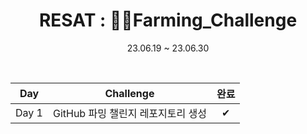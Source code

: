 <div align="center">
  
# RESAT : 👩‍🌾Farming_Challenge

23.06.19 ~ 23.06.30

<br/> 

|Day|Challenge|완료|
|:---:|:---:|:---:|
|Day 1|GitHub 파밍 챌린지 레포지토리 생성|✔|

</div>
